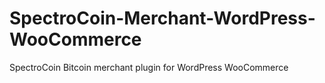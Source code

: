 # SpectroCoin-Merchant-WordPress-WooCommerce
SpectroCoin Bitcoin merchant plugin for WordPress WooCommerce
